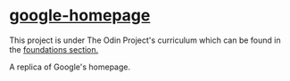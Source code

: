 # [google-homepage](https://centigrams.github.io/google-homepage/)

This project is under The Odin Project's curriculum which can be found in the [foundations section.](https://www.theodinproject.com/paths/foundations/courses/foundations/lessons/html-css)

A replica of Google's homepage. 
